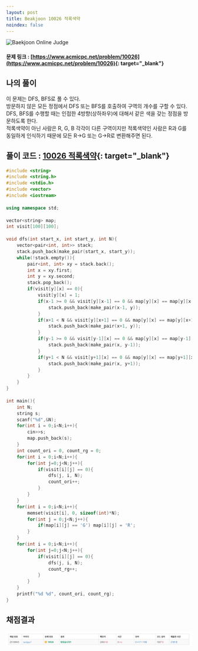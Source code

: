 ```yaml
---
layout: post
title: Beakjoon 10026 적록색약
noindex: false
---
```


![Baekjoon Online Judge](https://onlinejudgeimages.s3-ap-northeast-1.amazonaws.com/images/boj-og-1200.png)

#### 문제 링크 : [https://www.acmicpc.net/problem/10026](https://www.acmicpc.net/problem/10026){: target="_blank"}


## 나의 풀이

이 문제는 DFS, BFS로 풀 수 있다.     
방문하지 않은 모든 정점에서 DFS 또는 BFS를 호출하여 구역의 개수를 구할 수 있다.       
DFS, BFS를 수행할 때는 인접한 4방향(상하좌우)에 대해서 같은 색을 갖는 정점을 방문하도록 한다.     
적록색약이 아닌 사람은 R, G, B 각각이 다른 구역이지만 적록색약인 사람은 R과 G를 동일하게 인식하기 때문에 모든 R->G 또는 G->R로 변환해주면 된다.




## 풀이 코드 : [10026 적록색약](https://github.com/sun-pyo/algorithm/blob/main/Beakjoon/10026%EC%A0%81%EB%A1%9D%EC%83%89%EC%95%BD.cpp){: target="_blank"}

```c++
#include <string>
#include <string.h>
#include <stdio.h>
#include <vector>
#include <iostream>

using namespace std;

vector<string> map;
int visit[100][100];

void dfs(int start_x, int start_y, int N){
    vector<pair<int, int>> stack;
    stack.push_back(make_pair(start_x, start_y));
    while(!stack.empty()){
        pair<int, int> xy = stack.back();
        int x = xy.first;
        int y = xy.second;
        stack.pop_back();
        if(visit[y][x] == 0){
            visit[y][x] = 1;
            if(x-1 >= 0 && visit[y][x-1] == 0 && map[y][x] == map[y][x-1]){
                stack.push_back(make_pair(x-1, y));
            }
            if(x+1 < N && visit[y][x+1] == 0 && map[y][x] == map[y][x+1]){
                stack.push_back(make_pair(x+1, y));
            }    
            if(y-1 >= 0 && visit[y-1][x] == 0 && map[y][x] == map[y-1][x]){
                stack.push_back(make_pair(x, y-1));
            }
            if(y+1 < N && visit[y+1][x] == 0 && map[y][x] == map[y+1][x]){
                stack.push_back(make_pair(x, y+1));
            }   
        }
    }
}

int main(){
    int N;
    string s;
    scanf("%d",&N);
    for(int i = 0;i<N;i++){
        cin>>s;
        map.push_back(s);
    }
    int count_ori = 0, count_rg = 0;
    for(int i = 0;i<N;i++){
        for(int j=0;j<N;j++){
            if(visit[i][j] == 0){
                dfs(j, i, N);
                count_ori++;
            }
        }
    }
    for(int i = 0;i<N;i++){
        memset(visit[i], 0, sizeof(int)*N);
        for(int j = 0;j<N;j++){
            if(map[i][j] == 'G') map[i][j] = 'R';
        }
    }
    for(int i = 0;i<N;i++){
        for(int j=0;j<N;j++){
            if(visit[i][j] == 0){
                dfs(j, i, N);
                count_rg++;
            }
        }
    }
    printf("%d %d", count_ori, count_rg);
}
```





## 채점결과

![49993](\algorithm\img\beakjoon_10026.PNG)